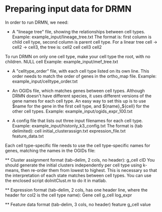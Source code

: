 # Preparing input data for DRMN

In order to run DRMN, we need: 

* A "lineage tree" file, showing the relationships between cell types.
Example: example_input/lineage_tree.txt
The format is: first column is child cell type, second column is parent cell type.
For a linear tree cell -> cell2 -> cell3, the tree is:
cell2   cell
cell3   cell2

To run DRMN on only one cell type, make your cell type the root, with no children.
NULL    cell
Example: example_input/mef_tree.txt

* A "celltype_order" file, with each cell type listed on its own line. 
This order needs to match the order of genes in the ortho_map file.
Example: example_input/celltype_order.txt

* An OGIDs file, which matches genes between cell types. 
Although DRMN doesn't have different species, it uses different versions of the gene names for each cell type. An easy way to set this up is to use $name for the gene in the first cell type, and ${name}_${cell} for the other cell types.
Example: example_input/ogids_expr_100.txt

* A config file that lists out three input filenames for each cell type.
Example: example_input/histonly_k3_config.txt
The format is (tab delimited):
cell    initial_clusterassign.txt     expression_file.txt    feature_data.txt

Each cell type-specific file needs to use the cell type-specific names for genes, matching the names in the OGIDs file:

** Cluster assignment format (tab-delim, 2 cols, no header):
g_cell    cID
You should generate the initial clusters independently per cell type using k-means, then re-order them from lowest to highest. This is necessary so that the interpretation of each state matches between cell types.
You can use the enclosed script doInitClust.m to do it in matlab.

** Expression format (tab-delim, 2 cols, has one header line, where the header for col2 is the cell type name):
Gene          cell
g_cell    log_expr

** Feature data format (tab-delim, 3 cols, no header)
feature     g_cell    value
